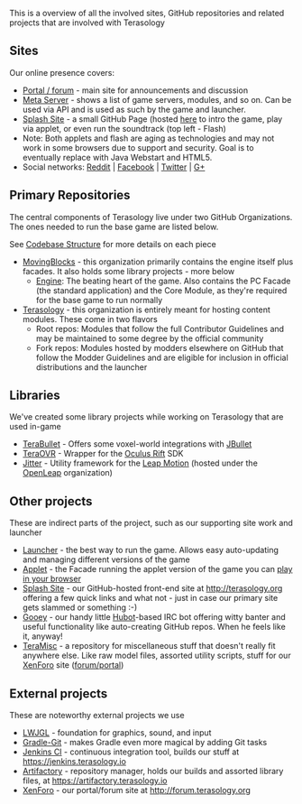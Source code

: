 This is a overview of all the involved sites, GitHub repositories and related projects that are involved with Terasology

Sites
---------

Our online presence covers:

* [Portal / forum](http://forum.terasology.org) - main site for announcements and discussion
* [Meta Server](http://meta.terasology.org) - shows a list of game servers, modules, and so on. Can be used via API and is used as such by the game and launcher.
* [Splash Site](http://terasology.org) - a small GitHub Page (hosted [here](https://github.com/MovingBlocks/movingblocks.github.com) to intro the game, play via applet, or even run the soundtrack (top left - Flash)
 * Note: Both applets and flash are aging as technologies and may not work in some browsers due to support and security. Goal is to eventually replace with Java Webstart and HTML5.
* Social networks: [Reddit](https://www.reddit.com/r/Terasology) | [Facebook](https://www.facebook.com/Terasology) | [Twitter](https://twitter.com/Terasology) | [G+](https://plus.google.com/b/103835217961917018533/103835217961917018533/posts)

Primary Repositories
---------

The central components of Terasology live under two GitHub Organizations. The ones needed to run the base game are listed below.

See [Codebase Structure](Codebase-Structure.md) for more details on each piece

* [MovingBlocks](https://github.com/MovingBlocks) - this organization primarily contains the engine itself plus facades. It also holds some library projects - more below
  * [Engine](https://github.com/MovingBlocks/Terasology): The beating heart of the game. Also contains the PC Facade (the standard application) and the Core Module, as they're required for the base game to run normally
* [Terasology](https://github.com/Terasology) - this organization is entirely meant for hosting content modules. These come in two flavors
  * Root repos: Modules that follow the full Contributor Guidelines and may be maintained to some degree by the official community
  * Fork repos: Modules hosted by modders elsewhere on GitHub that follow the Modder Guidelines and are eligible for inclusion in official distributions and the launcher

Libraries
---------

We've created some library projects while working on Terasology that are used in-game

* [TeraBullet](https://github.com/MovingBlocks/TeraBullet) - Offers some voxel-world integrations with [JBullet](http://jbullet.advel.cz)
* [TeraOVR](https://github.com/MovingBlocks/TeraOVR) - Wrapper for the [Oculus Rift](http://www.oculusvr.com) SDK
* [Jitter](https://github.com/openleap/jitter) - Utility framework for the [Leap Motion](https://www.leapmotion.com/) (hosted under the [OpenLeap](https://github.com/openleap) organization)

Other projects
---------

These are indirect parts of the project, such as our supporting site work and launcher

* [Launcher](https://github.com/MovingBlocks/TerasologyLauncher) - the best way to run the game. Allows easy auto-updating and managing different versions of the game
* [Applet](https://github.com/MovingBlocks/FacadeApplet) - the Facade running the applet version of the game you can [play in your browser](http://terasology.org/#play)
* [Splash Site](https://github.com/MovingBlocks/movingblocks.github.com) - our GitHub-hosted front-end site at http://terasology.org offering a few quick links and what not - just in case our primary site gets slammed or something :-)
* [Gooey](https://github.com/MovingBlocks/Gooey) - our handy little [Hubot](http://hubot.github.com/)-based IRC bot offering witty banter and useful functionality like auto-creating GitHub repos. When he feels like it, anyway!
* [TeraMisc](https://github.com/MovingBlocks/TeraMisc) - a repository for miscellaneous stuff that doesn't really fit  anywhere else. Like raw model files, assorted utility scripts, stuff for our [XenForo](http://xenforo.com) site ([forum/portal](http://forum.terasology.org))

External projects
---------

These are noteworthy external projects we use

* [LWJGL](http://lwjgl.org) - foundation for graphics, sound, and input
* [Gradle-Git](https://github.com/ajoberstar/gradle-git) - makes Gradle even more magical by adding Git tasks
* [Jenkins CI](http://jenkins-ci.org) - continuous integration tool, builds our stuff at https://jenkins.terasology.io
* [Artifactory](http://www.jfrog.com/home/v_artifactory_opensource_overview) - repository manager, holds our builds and assorted library files, at https://artifactory.terasology.io
* [XenForo](http://xenforo.com) - our portal/forum site at http://forum.terasology.org


